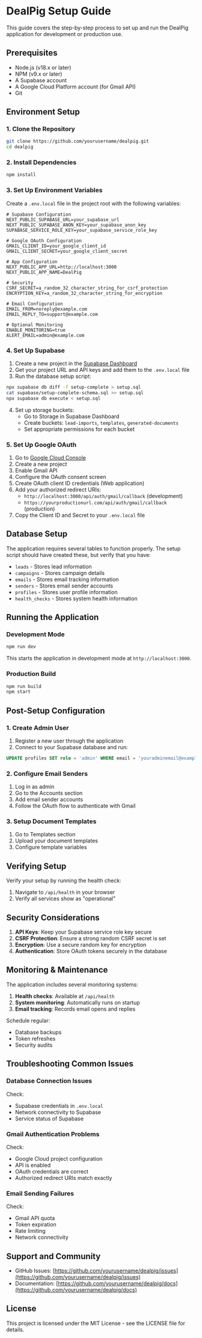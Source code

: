 # DealPig Setup Guide

This guide covers the step-by-step process to set up and run the DealPig application for development or production use.

## Prerequisites

- Node.js (v18.x or later)
- NPM (v9.x or later)
- A Supabase account
- A Google Cloud Platform account (for Gmail API)
- Git

## Environment Setup

### 1. Clone the Repository

```bash
git clone https://github.com/yourusername/dealpig.git
cd dealpig
```

### 2. Install Dependencies

```bash
npm install
```

### 3. Set Up Environment Variables

Create a `.env.local` file in the project root with the following variables:

```
# Supabase Configuration
NEXT_PUBLIC_SUPABASE_URL=your_supabase_url
NEXT_PUBLIC_SUPABASE_ANON_KEY=your_supabase_anon_key
SUPABASE_SERVICE_ROLE_KEY=your_supabase_service_role_key

# Google OAuth Configuration
GMAIL_CLIENT_ID=your_google_client_id
GMAIL_CLIENT_SECRET=your_google_client_secret

# App Configuration
NEXT_PUBLIC_APP_URL=http://localhost:3000
NEXT_PUBLIC_APP_NAME=DealPig

# Security
CSRF_SECRET=a_random_32_character_string_for_csrf_protection
ENCRYPTION_KEY=a_random_32_character_string_for_encryption

# Email Configuration
EMAIL_FROM=noreply@example.com
EMAIL_REPLY_TO=support@example.com

# Optional Monitoring
ENABLE_MONITORING=true
ALERT_EMAIL=admin@example.com
```

### 4. Set Up Supabase

1. Create a new project in the [Supabase Dashboard](https://app.supabase.io/)
2. Get your project URL and API keys and add them to the `.env.local` file
3. Run the database setup script:

```bash
npx supabase db diff -f setup-complete > setup.sql
cat supabase/setup-complete-schema.sql >> setup.sql
npx supabase db execute < setup.sql
```

4. Set up storage buckets:
   - Go to Storage in Supabase Dashboard
   - Create buckets: `lead-imports`, `templates`, `generated-documents`
   - Set appropriate permissions for each bucket

### 5. Set Up Google OAuth

1. Go to [Google Cloud Console](https://console.cloud.google.com/)
2. Create a new project
3. Enable Gmail API
4. Configure the OAuth consent screen
5. Create OAuth client ID credentials (Web application)
6. Add your authorized redirect URIs:
   - `http://localhost:3000/api/auth/gmail/callback` (development)
   - `https://yourproductionurl.com/api/auth/gmail/callback` (production)
7. Copy the Client ID and Secret to your `.env.local` file

## Database Setup

The application requires several tables to function properly. The setup script should have created these, but verify that you have:

- `leads` - Stores lead information
- `campaigns` - Stores campaign details
- `emails` - Stores email tracking information
- `senders` - Stores email sender accounts
- `profiles` - Stores user profile information
- `health_checks` - Stores system health information

## Running the Application

### Development Mode

```bash
npm run dev
```

This starts the application in development mode at `http://localhost:3000`.

### Production Build

```bash
npm run build
npm start
```

## Post-Setup Configuration

### 1. Create Admin User

1. Register a new user through the application
2. Connect to your Supabase database and run:

```sql
UPDATE profiles SET role = 'admin' WHERE email = 'youradminemail@example.com';
```

### 2. Configure Email Senders

1. Log in as admin
2. Go to the Accounts section
3. Add email sender accounts
4. Follow the OAuth flow to authenticate with Gmail

### 3. Setup Document Templates

1. Go to Templates section
2. Upload your document templates
3. Configure template variables

## Verifying Setup

Verify your setup by running the health check:

1. Navigate to `/api/health` in your browser
2. Verify all services show as "operational"

## Security Considerations

1. **API Keys**: Keep your Supabase service role key secure
2. **CSRF Protection**: Ensure a strong random CSRF secret is set
3. **Encryption**: Use a secure random key for encryption
4. **Authentication**: Store OAuth tokens securely in the database

## Monitoring & Maintenance

The application includes several monitoring systems:

1. **Health checks**: Available at `/api/health`
2. **System monitoring**: Automatically runs on startup
3. **Email tracking**: Records email opens and replies

Schedule regular:
- Database backups
- Token refreshes
- Security audits

## Troubleshooting Common Issues

### Database Connection Issues

Check:
- Supabase credentials in `.env.local`
- Network connectivity to Supabase
- Service status of Supabase

### Gmail Authentication Problems

Check:
- Google Cloud project configuration
- API is enabled
- OAuth credentials are correct
- Authorized redirect URIs match exactly

### Email Sending Failures

Check:
- Gmail API quota
- Token expiration
- Rate limiting
- Network connectivity

## Support and Community

- GitHub Issues: [https://github.com/yourusername/dealpig/issues](https://github.com/yourusername/dealpig/issues)
- Documentation: [https://github.com/yourusername/dealpig/docs](https://github.com/yourusername/dealpig/docs)

## License

This project is licensed under the MIT License - see the LICENSE file for details.